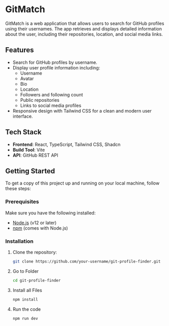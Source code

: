 # GitMatch

GitMatch is a web application that allows users to search for GitHub profiles using their usernames. The app retrieves and displays detailed information about the user, including their repositories, location, and social media links.

## Features

- Search for GitHub profiles by username.
- Display user profile information including:
  - Username
  - Avatar
  - Bio
  - Location
  - Followers and following count
  - Public repositories
  - Links to social media profiles
- Responsive design with Tailwind CSS for a clean and modern user interface.

## Tech Stack

- **Frontend**: React, TypeScript, Tailwind CSS, Shadcn
- **Build Tool**: Vite
- **API**: GitHub REST API

## Getting Started

To get a copy of this project up and running on your local machine, follow these steps:

### Prerequisites

Make sure you have the following installed:

- [Node.js](https://nodejs.org/) (v12 or later)
- [npm](https://www.npmjs.com/) (comes with Node.js)

### Installation

1. Clone the repository:

   ```bash
   git clone https://github.com/your-username/git-profile-finder.git

2. Go to Folder

   ```bash
   cd git-profile-finder

3. Install all Files

   ```bash
   npm install

4. Run the code
   
   ```bash
   npm run dev

